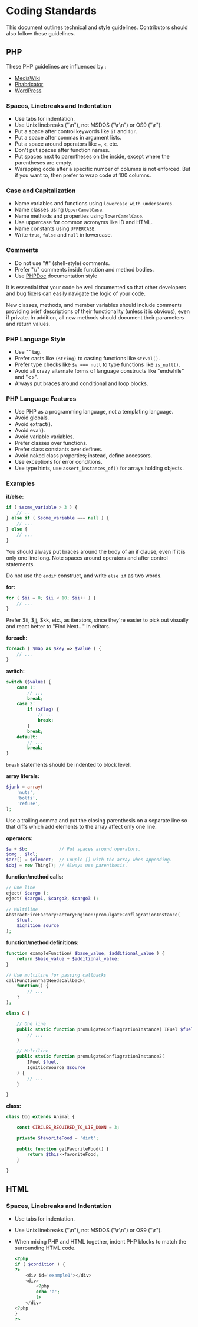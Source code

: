 # Coding Standards

This document outlines technical and style guidelines. Contributors should also follow these guidelines.

## PHP

These PHP guidelines are influenced by :

* [MediaWiki](https://www.mediawiki.org/wiki/Coding_standards)
* [Phabricator](https://secure.phabricator.com/book/phabcontrib/article/php_coding_standards/)
* [WordPress](https://make.wordpress.org/core/handbook/best-practices/coding-standards/php)

### Spaces, Linebreaks and Indentation

* Use tabs for indentation.
* Use Unix linebreaks ("\n"), not MSDOS ("\r\n") or OS9 ("\r").
* Put a space after control keywords like `if` and `for`.
* Put a space after commas in argument lists.
* Put a space around operators like `=`, `<`, etc.
* Don't put spaces after function names.
* Put spaces next to parentheses on the inside, except where the parentheses are empty.
* Warapping code after a specific number of columns is not enforced. But if you want to, then prefer to wrap code at 100 columns.

### Case and Capitalization

* Name variables and functions using `lowercase_with_underscores`.
* Name classes using `UpperCamelCase`.
* Name methods and properties using `lowerCamelCase`.
* Use uppercase for common acronyms like ID and HTML.
* Name constants using `UPPERCASE`.
* Write `true`, `false` and `null` in lowercase.

### Comments

* Do not use "#" (shell-style) comments.
* Prefer "//" comments inside function and method bodies.
* Use [PHPDoc](https://www.phpdoc.org) documentation style

It is essential that your code be well documented so that other developers and bug fixers can easily navigate the logic of your code.

New classes, methods, and member variables should include comments providing brief descriptions of their functionality (unless it is obvious), even if private. In addition, all new methods should document their parameters and return values.

### PHP Language Style

* Use "<?php", not the "<?" short form. Omit the closing "?>" tag.
* Prefer casts like `(string)` to casting functions like `strval()`.
* Prefer type checks like `$v === null` to type functions like
	`is_null()`.
* Avoid all crazy alternate forms of language constructs like "endwhile"
	and "<>".
* Always put braces around conditional and loop blocks.

### PHP Language Features

* Use PHP as a programming language, not a templating language.
* Avoid globals.
* Avoid extract().
* Avoid eval().
* Avoid variable variables.
* Prefer classes over functions.
* Prefer class constants over defines.
* Avoid naked class properties; instead, define accessors.
* Use exceptions for error conditions.
* Use type hints, use `assert_instances_of()` for arrays holding objects.

### Examples

**if/else:**

```php
if ( $some_variable > 3 ) {
	// ...
} else if ( $some_variable === null ) {
	// ...
} else {
	// ...
}
```

You should always put braces around the body of an if clause, even if it is only one line long. Note spaces around operators and after control statements.

Do not use the `endif` construct, and write `else if` as two words.

**for:**

```php
for ( $ii = 0; $ii < 10; $ii++ ) {
	// ...
}
```

Prefer $ii, $jj, $kk, etc., as iterators, since they're easier to pick out
visually and react better to "Find Next..." in editors.

**foreach:**

```php
foreach ( $map as $key => $value ) {
	// ...
}
```

**switch:**

```php
switch ($value) {
	case 1:
		// ...
		break;
	case 2:
		if ($flag) {
			// ...
			break;
		}
		break;
	default:
		// ...
		break;
}
```

`break` statements should be indented to block level.

**array literals:**

```php
$junk = array(
	'nuts',
	'bolts',
	'refuse',
);
```

Use a trailing comma and put the closing parenthesis on a separate line so that diffs which add elements to the array affect only one line.

**operators:**

```php
$a + $b;            // Put spaces around operators.
$omg . $lol;
$arr[] = $element;  // Couple [] with the array when appending.
$obj = new Thing(); // Always use parenthesis.
```

**function/method calls:**

```php
// One line
eject( $cargo );
eject( $cargo1, $cargo2, $cargo3 );

// Multiline
AbstractFireFactoryFactoryEngine::promulgateConflagrationInstance(
	$fuel,
	$ignition_source
);
```

**function/method definitions:**

```php
function exampleFunction( $base_value, $additional_value ) {
	return $base_value + $additional_value;
}

// Use multiline for passing callbacks
callFunctionThatNeedsCallback(
	function() {
		// ...
	}
);

class C {

	// One line
	public static function promulgateConflagrationInstance( IFuel $fuel, IgnitionSource $source ) {
		// ...
	}

	// Multiline
	public static function promulgateConflagrationInstance2(
		IFuel $fuel,
		IgnitionSource $source
	) {
		// ...
	}

}
```

**class:**

```php
class Dog extends Animal {

	const CIRCLES_REQUIRED_TO_LIE_DOWN = 3;

	private $favoriteFood = 'dirt';

	public function getFavoriteFood() {
		return $this->favoriteFood;
	}

}
```


## HTML

### Spaces, Linebreaks and Indentation

* Use tabs for indentation.
* Use Unix linebreaks ("\n"), not MSDOS ("\r\n") or OS9 ("\r").
* When mixing PHP and HTML together, indent PHP blocks to match the surrounding HTML code.

	```php
	<?php
	if ( $condition ) {
	?>
		<div id='example1'></div>
		<div>
			<?php
			echo 'a';
			?>
		</div>
	<?php
	}
	?>
	```
